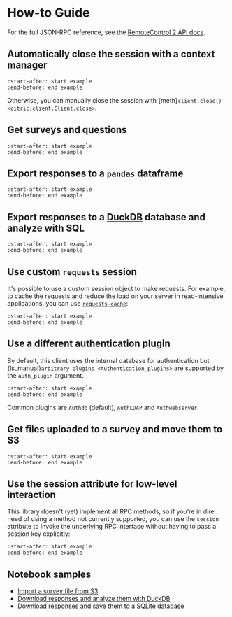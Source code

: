 # How-to Guide

For the full JSON-RPC reference, see the [RemoteControl 2 API docs][rc2api].

## Automatically close the session with a context manager

```{literalinclude} ../code_samples/context_manager.py
:start-after: start example
:end-before: end example
```

Otherwise, you can manually close the session with {meth}`client.close() <citric.client.Client.close>`.

## Get surveys and questions

```{literalinclude} ../code_samples/get_surveys.py
:start-after: start example
:end-before: end example
```

## Export responses to a `pandas` dataframe

```{literalinclude} ../code_samples/pandas_df.py
:start-after: start example
:end-before: end example
```

## Export responses to a [DuckDB](https://duckdb.org/) database and analyze with SQL

```{literalinclude} ../code_samples/duckdb_sql.py
:start-after: start example
:end-before: end example
```

## Use custom `requests` session

It's possible to use a custom session object to make requests. For example, to cache the requests
and reduce the load on your server in read-intensive applications, you can use
[`requests-cache`](inv:requests-cache:std#general):

```{literalinclude} ../code_samples/custom_requests_session.py
:start-after: start example
:end-before: end example
```

## Use a different authentication plugin

By default, this client uses the internal database for authentication but
{ls_manual}`arbitrary plugins <Authentication_plugins>` are supported by the
`auth_plugin` argument.

```{literalinclude} ../code_samples/auth_plugin.py
:start-after: start example
:end-before: end example
```

Common plugins are `Authdb` (default), `AuthLDAP` and `Authwebserver`.

## Get files uploaded to a survey and move them to S3

```{literalinclude} ../code_samples/upload_s3.py
:start-after: start example
:end-before: end example
```

## Use the session attribute for low-level interaction

This library doesn't (yet) implement all RPC methods, so if you're in dire need of using a method not currently supported, you can use the `session` attribute to invoke the underlying RPC interface without having to pass a session key explicitly:

```{literalinclude} ../code_samples/session_attr.py
:start-after: start example
:end-before: end example
```

## Notebook samples

- [Import a survey file from S3](https://github.com/edgarrmondragon/citric/blob/main/docs/notebooks/import_s3.ipynb)
- [Download responses and analyze them with DuckDB](https://github.com/edgarrmondragon/citric/blob/main/docs/notebooks/duckdb.ipynb)
- [Download responses and save them to a SQLite database](https://github.com/edgarrmondragon/citric/blob/main/docs/notebooks/pandas_sqlite.ipynb)

[rc2api]: https://api.limesurvey.org/classes/remotecontrol_handle.html

